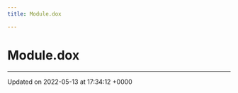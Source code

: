 ```yaml
---
title: Module.dox

---
```


# Module.dox








-------------------------------

Updated on 2022-05-13 at 17:34:12 +0000
